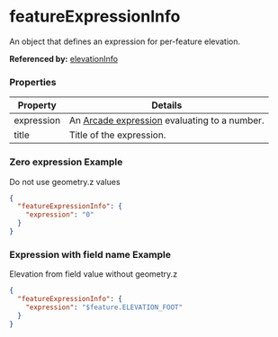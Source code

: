# featureExpressionInfo

An object that defines an expression for per-feature elevation.

**Referenced by:** [elevationInfo](elevationInfo.md)

### Properties

| Property | Details
| --- | ---
| expression | An [Arcade expression](https://developers.arcgis.com/arcade/) evaluating to a number.
| title | Title of the expression.


### Zero expression Example

Do not use geometry.z values

```json
{
  "featureExpressionInfo": {
    "expression": "0"
  }
}
```
### Expression with field name Example

Elevation from field value without geometry.z

```json
{
  "featureExpressionInfo": {
    "expression": "$feature.ELEVATION_FOOT"
  }
}
```

